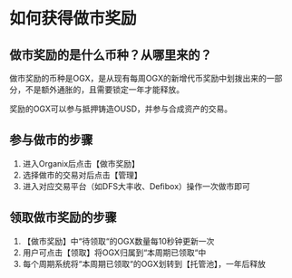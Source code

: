 # 如何获得做市奖励

## 做市奖励的是什么币种？从哪里来的？

做市奖励的币种是OGX，是从现有每周OGX的新增代币奖励中划拨出来的一部分，不是额外通胀的，且需要锁定一年才能释放。

奖励的OGX可以参与抵押铸造OUSD，并参与合成资产的交易。

## 参与做市的步骤

1. 进入Organix后点击【做市奖励】
2. 选择做市的交易对后点击【管理】
3. 进入对应交易平台（如DFS大丰收、Defibox）操作一次做市即可

## 领取做市奖励的步骤

1. 【做市奖励】中“待领取“的OGX数量每10秒钟更新一次
2.  用户可点击【领取】将OGX归属到“本周期已领取“中
3.  每个周期系统将“本周期已领取“的OGX划转到【托管池】，一年后释放

## 

